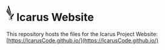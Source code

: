 # <img src="https://raw.githubusercontent.com/IcarusCode/Grasshopper/master/Graphics/Logo/Logo.png" width="20"> Icarus Website

This repository hosts the files for the Icarus Project Website: [https://IcarusCode.github.io/](https://IcarusCode.github.io/)


